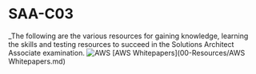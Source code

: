 # SAA-C03
_The following are the various resources for gaining knowledge, learning the skills and testing resources to succeed in the Solutions Architect Associate examination. 
![AWS](https://d1.awsstatic.com/training-and-certification/certification-badges/AWS-Certified-Solutions-Architect-Associate_badge.3419559c682629072f1eb968d59dea0741772c0f.png)
[AWS Whitepapers](00-Resources/AWS Whitepapers.md)
